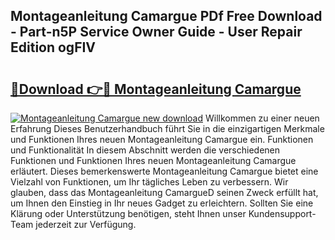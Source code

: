 ## Montageanleitung Camargue PDf Free Download - Part-n5P Service Owner Guide - User Repair Edition ogFIV

# <h2><a href="http://df6sdj.blite.top/?on=Montageanleitung+Camargue">🔗Download 👉🔴 Montageanleitung Camargue</a></h2>

[![Montageanleitung Camargue new download](https://i.imgur.com/lujVjoI.png)](http://df6sdj.blite.top/?on=Montageanleitung+Camargue)
Willkommen zu einer neuen Erfahrung Dieses Benutzerhandbuch führt Sie in die einzigartigen Merkmale und Funktionen Ihres neuen Montageanleitung Camargue ein. Funktionen und Funktionalität In diesem Abschnitt werden die verschiedenen Funktionen und Funktionen Ihres neuen Montageanleitung Camargue erläutert. Dieses bemerkenswerte Montageanleitung Camargue bietet eine Vielzahl von Funktionen, um Ihr tägliches Leben zu verbessern. Wir glauben, dass das Montageanleitung CamargueD seinen Zweck erfüllt hat, um Ihnen den Einstieg in Ihr neues Gadget zu erleichtern. Sollten Sie eine Klärung oder Unterstützung benötigen, steht Ihnen unser Kundensupport-Team jederzeit zur Verfügung.
